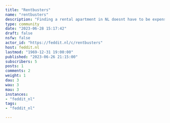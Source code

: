 ```yaml
---
title: "Rentbusters" 
name: "rentbusters"
description: "Finding a rental apartment in NL doesnt have to be expensive. Few people know it but rent prices are regulated in NL. Up to 90% of small studio and apartments are overpriced. My goal is to help you learn how to reduce your basic rent and find you apartments that could be reduced/bustable. Weekly lists published as well as tips and answers to questions. Check out my website alsowww.rentbuster.nl or email/whatsappinfo@rentbuster.nl / +31 68 126 17 64"
type: community
date: "2023-06-28 15:17:42"
draft: false
nsfw: false
actor_id: "https://feddit.nl/c/rentbusters"
host: feddit.nl
lastmod: "1969-12-31 19:00:00"
published: "2023-06-26 21:15:00"
subscribers: 5
posts: 1
comments: 2
weight: 1
dau: 3
wau: 3
mau: 3
instances:
- "feddit_nl"
tags: 
- "feddit_nl"

---
```

